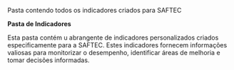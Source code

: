 Pasta contendo todos os indicadores criados para SAFTEC

**Pasta de Indicadores**

Esta pasta contém u abrangente de indicadores personalizados criados especificamente para a SAFTEC. Estes indicadores fornecem informações valiosas para monitorizar o desempenho, identificar áreas de melhoria e tomar decisões informadas.